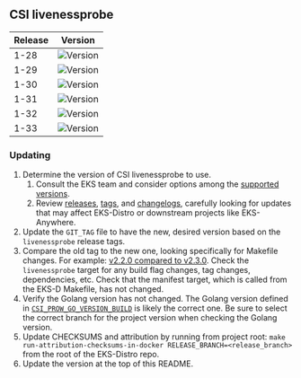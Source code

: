 ## CSI livenessprobe

| Release | Version                                                       |
|---------|---------------------------------------------------------------|
| 1-28    | ![Version](https://img.shields.io/badge/version-v2.15.0-blue) |
| 1-29    | ![Version](https://img.shields.io/badge/version-v2.15.0-blue) |
| 1-30    | ![Version](https://img.shields.io/badge/version-v2.15.0-blue) |
| 1-31    | ![Version](https://img.shields.io/badge/version-v2.15.0-blue) |
| 1-32    | ![Version](https://img.shields.io/badge/version-v2.15.0-blue) |
| 1-33    | ![Version](https://img.shields.io/badge/version-v2.15.0-blue) |

### Updating

1. Determine the version of CSI livenessprobe to use.
   1. Consult the EKS team and consider options among the
      [supported versions](https://kubernetes-csi.github.io/docs/livenessprobe.html#supported-versions).
   2. Review [releases](https://github.com/kubernetes-csi/livenessprobe/releases),
      [tags](https://github.com/kubernetes-csi/livenessprobe/tags),
      and [changelogs](https://github.com/kubernetes-csi/livenessprobe/tree/master/CHANGELOG),
      carefully looking for updates that may affect EKS-Distro or downstream
      projects like EKS-Anywhere.
2. Update the `GIT_TAG` file to have the new, desired version based on the
   `livenessprobe` release tags.
3. Compare the old tag to the new one, looking specifically for Makefile changes.
   For example:
   [v2.2.0 compared to v2.3.0](https://github.com/kubernetes-csi/livenessprobe/compare/v2.2.0...v2.3.0).
   Check the `livenessprobe` target for any build flag changes, tag
   changes, dependencies, etc. Check that the manifest target, which is called
   from the EKS-D Makefile, has not changed.
4. Verify the Golang version has not changed. The Golang version defined in
   [`CSI_PROW_GO_VERSION_BUILD`](https://github.com/kubernetes-csi/livenessprobe/blob/v2.7.0/release-tools/prow.sh#L89)
   is likely the correct one. Be sure to select the correct branch for the
   project version when checking the Golang version.
5. Update CHECKSUMS and attribution by running from project root:
   `make run-attribution-checksums-in-docker RELEASE_BRANCH=<release_branch>`
   from the root of the EKS-Distro repo.
6. Update the version at the top of this README.
